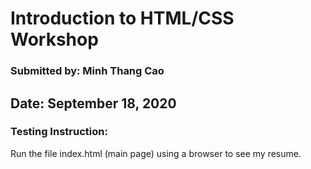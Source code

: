 # Introduction to HTML/CSS Workshop
### Submitted by: Minh Thang Cao 
## Date: September 18, 2020
### Testing Instruction:
Run the file index.html (main page) using a browser to see my resume.
